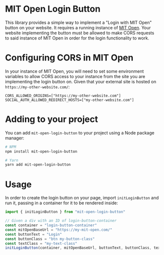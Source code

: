 # MIT Open Login Button

This library provides a simple way to implement a "Login with MIT Open" button on your website. It requires a running instance of [MIT Open](https://github.com/mitodl/mit-open). Your website implementing the button must be allowed to make CORS requests to said instance of MIT Open in order for the login functionality to work.

# Configuring CORS in MIT Open

In your instance of MIT Open, you will need to set some environment variables to allow CORS access to your instance from the site you are implementing the login button on. Given that your external site is hosted on `https://my-other-website.com/`:

```
CORS_ALLOWED_ORIGINS=["https://my-other-website.com"]
SOCIAL_AUTH_ALLOWED_REDIRECT_HOSTS=["my-other-website.com"]
```

# Adding to your project

You can add `mit-open-login-button` to your project using a Node package manager:

```bash
# NPM
npm install mit-open-login-button

# Yarn
yarn add mit-open-login-button
```

# Usage

In order to create the login button on your page, import `initLoginButton` and run it, passing in a container for it to be rendered inside:

```js
import { initLoginButton } from "mit-open-login-button"

// Given a div with an ID of login-button-container
const container = "login-button-container"
const mitOpenBaseUrl = "https://my-mit-open.com/"
const buttonText = "Login"
const buttonClass = "btn my-button-class"
const textClass = "my-text-class"
initLoginButton(container, mitOpenBaseUrl, buttonText, buttonClass, textClass)
```
